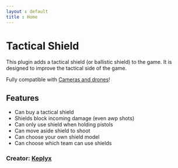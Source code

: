 ```yaml
---
layout : default
title : Home
---
```


# Tactical Shield

This plugin adds a tactical shield (or ballistic shield) to the game. It is designed to improve the tactical side of the game.

Fully compatible with [Cameras and drones](https://keplyx.github.io/cameras-and-drones/)!

## Features

   * Can buy a tactical shield
   * Shields block incoming damage (even awp shots)
   * Can only use shield when holding pistols
   * Can move aside shield to shoot
   * Can choose your own shield model
   * Can choose which team can use shields

### Creator: [Keplyx](https://keplyx.github.io/index.html)
